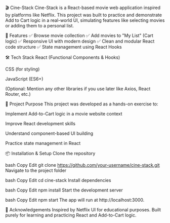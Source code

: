 🎬 Cine-Stack
Cine-Stack is a React-based movie web application inspired by platforms like Netflix. This project was built to practice and demonstrate Add to Cart logic in a real-world UI, simulating features like selecting movies or adding them to a personal list.

🚀 Features
✅ Browse movie collection
✅ Add movies to "My List" (Cart logic)
✅ Responsive UI with modern design
✅ Clean and modular React code structure
✅ State management using React Hooks

🛠️ Tech Stack
React (Functional Components & Hooks)

CSS (for styling)

JavaScript (ES6+)

(Optional: Mention any other libraries if you use later like Axios, React Router, etc.)

🎯 Project Purpose
This project was developed as a hands-on exercise to:

Implement Add-to-Cart logic in a movie website context

Improve React development skills

Understand component-based UI building

Practice state management in React

📦 Installation & Setup
Clone the repository

bash
Copy
Edit
git clone https://github.com/your-username/cine-stack.git
Navigate to the project folder

bash
Copy
Edit
cd cine-stack
Install dependencies

bash
Copy
Edit
npm install
Start the development server

bash
Copy
Edit
npm start
The app will run at http://localhost:3000.



🙌 Acknowledgements
Inspired by Netflix UI for educational purposes.
Built purely for learning and practicing React and Add-to-Cart logic.


